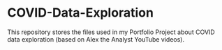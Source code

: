 # COVID-Data-Exploration
This repository stores the files used in my Portfolio Project about COVID data exploration (based on Alex the Analyst YouTube videos). 
